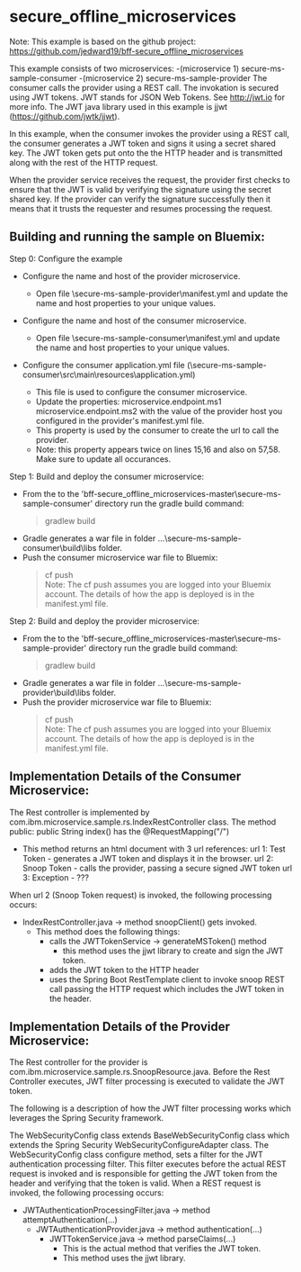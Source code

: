 # secure_offline_microservices

Note: This example is based on the github project: https://github.com/jedward19/bff-secure_offline_microservices

This example consists of two microservices:
 -(microservice 1) secure-ms-sample-consumer
 -(microservice 2) secure-ms-sample-provider
The consumer calls the provider using a REST call.
The invokation is secured using JWT tokens.
JWT stands for JSON Web Tokens. See http://jwt.io for more info.
The JWT java library used in this example is jjwt (https://github.com/jwtk/jjwt).

In this example, when the consumer invokes the provider using a REST call, the consumer 
generates a JWT token and signs it using a secret shared key.  The JWT token gets put onto the
the HTTP header and is transmitted along with the rest of the HTTP request.

When the provider service receives the request, the provider first checks to ensure that the
JWT is valid by verifying the signature using the secret shared key.  If the provider can verify the signature
successfully then it means that it trusts the requester and resumes processing the request.

Building and running the sample on Bluemix:
-------------------------------------------
Step 0: Configure the example
   - Configure the name and host of the provider microservice.
      - Open file \secure-ms-sample-provider\manifest.yml and update the name and host properties to your unique values.

   - Configure the name and host of the consumer microservice.
      - Open file \secure-ms-sample-consumer\manifest.yml and update the name and host properties to your unique values.

   - Configure the consumer application.yml file (\secure-ms-sample-consumer\src\main\resources\application.yml)
      - This file is used to configure the consumer microservice.
      - Update the properties:
             microservice.endpoint.ms1  
             microservice.endpoint.ms2 
         with the value of the provider host you configured in the provider's manifest.yml file.
      - This property is used by the consumer to create the url to call the provider.
      - Note: this property appears twice on lines 15,16 and also on 57,58.  Make sure to update all occurances.

Step 1: Build and deploy the consumer microservice:
   - From the to the 'bff-secure_offline_microservices-master\secure-ms-sample-consumer' directory
     run the gradle build command:
       > gradlew build
   - Gradle generates a war file in folder  ...\secure-ms-sample-consumer\build\libs folder.
   - Push the consumer microservice war file to Bluemix:
       > cf push  
       Note: The cf push assumes you are logged into your Bluemix account.
             The details of how the app is deployed is in the manifest.yml file.

Step 2: Build and deploy the provider microservice:
   - From the to the 'bff-secure_offline_microservices-master\secure-ms-sample-provider' directory
     run the gradle build command:
       > gradlew build
   - Gradle generates a war file in folder  ...\secure-ms-sample-provider\build\libs folder.
   - Push the provider microservice war file to Bluemix:
       > cf push  
       Note: The cf push assumes you are logged into your Bluemix account.
             The details of how the app is deployed is in the manifest.yml file.


Implementation Details of the Consumer Microservice:
----------------------------------------------------
The Rest controller is implemented by com.ibm.microservice.sample.rs.IndexRestController class.
The method public:  public String index() has the @RequestMapping("/")
  - This method returns an html document with 3 url references:
     url 1: Test Token - generates a JWT token and displays it in the browser.
     url 2: Snoop Token - calls the provider, passing a secure signed JWT token
     url 3: Exception - ???

When url 2 (Snoop Token request) is invoked, the following processing occurs:
   - IndexRestController.java -> method snoopClient() gets invoked.
     - This method does the following things:
         - calls the JWTTokenService -> generateMSToken() method
            - this method uses the jjwt library to create and sign the JWT token.
         - adds the JWT token to the HTTP header
         - uses the Spring Boot RestTemplate client to invoke snoop REST call passing the HTTP request 
           which includes the JWT token in the header.

Implementation Details of the Provider Microservice:
----------------------------------------------------
The Rest controller for the provider is com.ibm.microservice.sample.rs.SnoopResource.java.
Before the Rest Controller executes, JWT filter processing is executed to validate the JWT token.

The following is a description of how the JWT filter processing works which leverages the Spring Security framework.


The WebSecurityConfig class extends BaseWebSecurityConfig class which extends the Spring Security WebSecurityConfigureAdapter class.
The WebSecurityConfig class configure method, sets a filter for the JWT authentication processing filter.
This filter executes before the actual REST request is invoked and is responsible for getting the JWT token
from the header and verifying that the token is valid.
When a REST request is invoked, the following processing occurs:
  - JWTAuthenticationProcessingFilter.java -> method attemptAuthentication(...)
    - JWTAuthenticationProvider.java -> method authentication(...)
      - JWTTokenService.java -> method parseClaims(...)
        - This is the actual method that verifies the JWT token.
        - This method uses the jjwt library.
